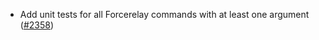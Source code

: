 - Add unit tests for all Forcerelay commands with at least one argument
  ([#2358](https://github.com/informalsystems/ibc-rs/issues/2358))